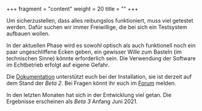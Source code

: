 +++
fragment = "content"
weight = 20
title = ""
+++

Um sicherzustellen, dass alles reibungslos funktioniert, muss viel getestet werden.
Dafür suchen wir immer Freiwillige, die bei sich ein Testsystem aufbauen wollen.

In der aktuellen Phase wird es sowohl optisch als auch funktionell noch ein paar ungeschliffene Ecken geben, ein gewisser Wille zum Basteln (im technischen Sinne) könnte erforderlich sein.
Die Verwendung der Software im Echtbetrieb erfolgt auf eigene Gefahr.

Die [Dokumentation](https://docs.alarmdisplay.org/) unterstützt euch bei der Installation, sie ist derzeit auf dem Stand der _Beta 2_.
Bei Fragen könnt ihr euch im [Forum](https://community.alarmdisplay.org/c/support/5) melden.

In den letzten Monaten hat sich in der Entwicklung viel getan.
Die Ergebnisse erscheinen als _Beta 3_ Anfang Juni 2021.
